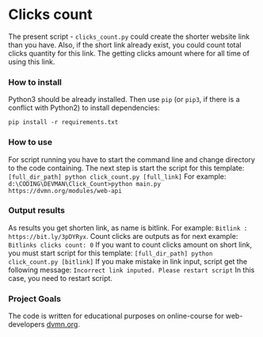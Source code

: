 # Clicks count

The present script - ```clicks_count.py``` could create the shorter website link than you have.
Also, if the short link already exist, you could count total clicks quantity for this link. The
getting clicks amount where for all time of using this link.

### How to install

Python3 should be already installed. 
Then use `pip` (or `pip3`, if there is a conflict with Python2) to install dependencies:
```
pip install -r requirements.txt
```

### How to use

For script running you have to start the command line and change directory to the code containing.
The next step is start the script for this template: ```[full_dir_path] python click_count.py [full_link]```
For example: ```d:\CODING\DEVMAN\Click_Count>python main.py https://dvmn.org/modules/web-api```

### Output results

As results you get shorten link, as name is bitlink. For example: ```Bitlink :  https://bit.ly/3pDYRyx```.
Count clicks are outputs as for next example: ```Bitlinks clicks count: 0```
If you want to count clicks amount on short link, you must start script for this template: ```[full_dir_path] python click_count.py [bitlink]```
If you make mistake in link input, script get the following message: ```Incorrect link inputed. Please restart script```
In this case, you need to restart script.

### Project Goals

The code is written for educational purposes on online-course for web-developers [dvmn.org](https://dvmn.org/).